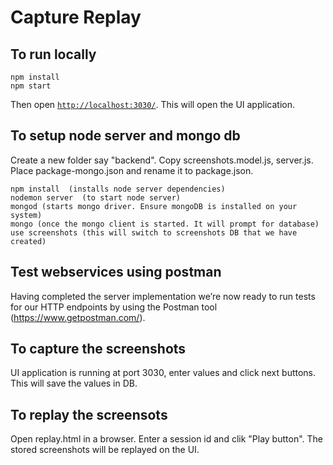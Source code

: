 # Capture Replay

## To run locally

```
npm install
npm start
```

Then open [`http://localhost:3030/`](http://localhost:3030/). This will open the UI application.

## To setup node server and mongo db

Create a new folder say "backend". Copy screenshots.model.js, server.js. Place package-mongo.json and rename it to package.json. 
```
npm install  (installs node server dependencies)
nodemon server  (to start node server)
mongod (starts mongo driver. Ensure mongoDB is installed on your system)
mongo (once the mongo client is started. It will prompt for database)
use screenshots (this will switch to screenshots DB that we have created)
```
## Test webservices using postman

Having completed the server implementation we’re now ready to run tests for our HTTP endpoints by using the Postman tool (https://www.getpostman.com/).

## To capture the screenshots

UI application is running at port 3030, enter values and click next buttons. This will save the values in DB.

## To replay the screensots

Open replay.html in a browser. Enter a session id and clik "Play button". The stored screenshots will be replayed on the UI.

